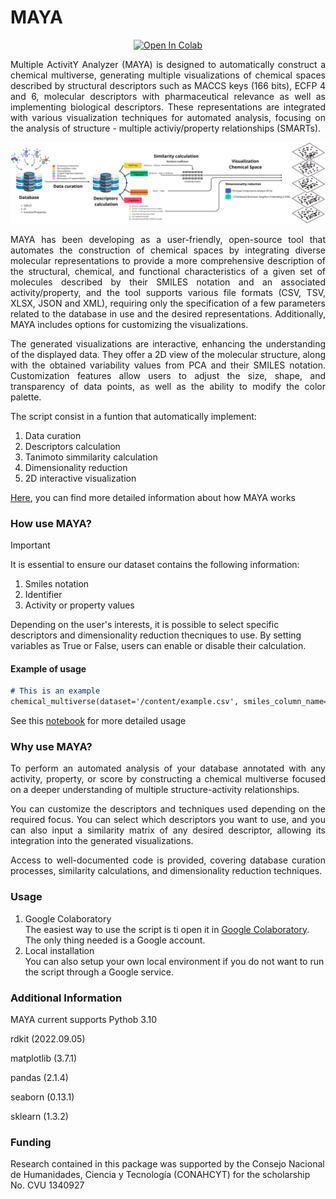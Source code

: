 # MAYA
<div align='center'>
  
[![Open In Colab](https://colab.research.google.com/assets/colab-badge.svg)](https://colab.research.google.com/drive/17SSd2BuBfMffRJKJwfYrDPwK3khvvAIj?usp=sharing)


<p align='justify'>
Multiple ActivitY Analyzer (MAYA) is designed to automatically construct a chemical multiverse, generating multiple visualizations of chemical spaces described by structural descriptors such as MACCS keys (166 bits), ECFP 4 and 6, molecular descriptors with pharmaceutical relevance as well as implementing biological descriptors. These representations are integrated with various visualization techniques for automated analysis, focusing on the analysis of structure - multiple activiy/property relationships (SMARTs).
  
<p align='center'>
<img src="https://github.com/IsrC11/MAYA/blob/324aefd424da8d25b9dcc5ef2caba67743437a09/Wflow.png" alt="Process" width="1000">
<p align='justify'>
</div>
<p align='justify'>
MAYA has been developing as a user-friendly, open-source tool that automates the construction of chemical spaces by integrating diverse molecular representations to provide a more comprehensive description of the structural, chemical, and functional characteristics of a given set of molecules described by their SMILES notation and an associated activity/property, and the tool supports various file formats (CSV, TSV, XLSX, JSON and XML), requiring only the specification of a few parameters related to the database in use and the desired representations. Additionally, MAYA includes options for customizing the visualizations.
<p align='justify'>
The generated visualizations are interactive, enhancing the understanding of the displayed data. They offer a 2D view of the molecular structure, along with the obtained variability values from PCA and their SMILES notation. Customization features allow users to adjust the size, shape, and transparency of data points, as well as the ability to modify the color palette.

<p align='justify'>
The script consist in a funtion that automatically implement:
  
1. Data curation
2. Descriptors calculation
3. Tanimoto simmilarity calculation
4. Dimensionality reduction
5. 2D interactive visualization

[Here](https://github.com/IsrC11/MAYA/blob/cc7d8d7f59947269491ba37b3f772eeca4d81741/User_Guide.md), you can find more detailed information about how MAYA works 

### How use MAYA?

>[!IMPORTANT]
>It is essential to ensure our dataset contains the following information:
>1. Smiles notation
>2. Identifier
>3. Activity or property values
>
>Depending on the user's interests, it is possible to select specific descriptors and dimensionality reduction thecniques to use. By setting variables as True or False, users can enable or disable their calculation.

#### Example of usage
```markdown
# This is an example
chemical_multiverse(dataset='/content/example.csv', smiles_column_name='SMILES', target_activities=['Target_1', 'Target_2', 'Target_3'], MACCS=Falce, ECFP=True, MD=Falce, vPCA=True, t-SNE=True )
```
See this [notebook](https://github.com/IsrC11/MAYA/blob/cc7d8d7f59947269491ba37b3f772eeca4d81741/User_Guide.md) for more detailed usage

### Why use MAYA?
<p align='justify'>
To perform an automated analysis of your database annotated with any activity, property, or score by constructing a chemical multiverse focused on a deeper understanding of multiple structure-activity relationships. 
<p align='justify'>
You can customize the descriptors and techniques used depending on the required focus. You can select which descriptors you want to use, and you can also input a similarity matrix of any desired descriptor, allowing its integration into the generated visualizations.
<p align='justify'>
Access to well-documented code is provided, covering database curation processes, similarity calculations, and dimensionality reduction techniques.

### Usage
1. Google Colaboratory <br> The easiest way to use the script is ti open it in [Google Colaboratory](https://github.com/IsrC11/MAYA/blob/d2ca032691cf98c1ae805c567a6b4508bf5dc168/Local_usage.ipynb). The only thing needed is a Google account.
2. Local installation <br> You can also setup your own local environment if you do not want to run the script through a Google service.

### Additional Information
<p align='justify'>
MAYA current supports Pythob 3.10

rdkit (2022.09.05)

matplotlib (3.7.1)

pandas (2.1.4)

seaborn (0.13.1)

sklearn (1.3.2)

### Funding
Research contained in this package was supported by the Consejo Nacional de Humanidades, Ciencia y Tecnología (CONAHCYT) for the scholarship No. CVU 1340927

